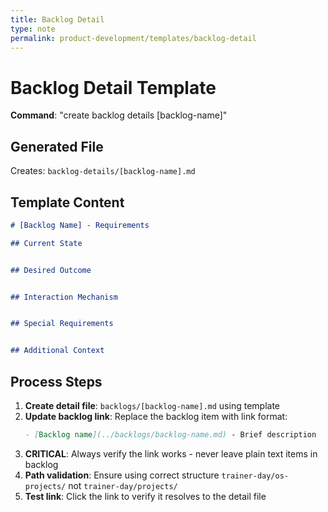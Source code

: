 ```yaml
---
title: Backlog Detail
type: note
permalink: product-development/templates/backlog-detail
---
```


# Backlog Detail Template

**Command**: "create backlog details [backlog-name]"

## Generated File
Creates: `backlog-details/[backlog-name].md`

## Template Content
```markdown
# [Backlog Name] - Requirements

## Current State


## Desired Outcome  


## Interaction Mechanism


## Special Requirements


## Additional Context

```

## Process Steps
1. **Create detail file**: `backlogs/[backlog-name].md` using template
2. **Update backlog link**: Replace the backlog item with link format:
   ```markdown
   - [Backlog name](../backlogs/backlog-name.md) - Brief description
   ```
3. **CRITICAL**: Always verify the link works - never leave plain text items in backlog
4. **Path validation**: Ensure using correct structure `trainer-day/os-projects/` not `trainer-day/projects/`
5. **Test link**: Click the link to verify it resolves to the detail file